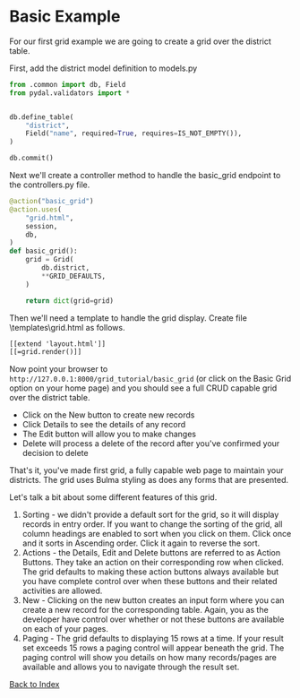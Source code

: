 # Basic Example

For our first grid example we are going to create a grid over the district table.

First, add the district model definition to models.py

```python
from .common import db, Field
from pydal.validators import *


db.define_table(
    "district",
    Field("name", required=True, requires=IS_NOT_EMPTY()),
)

db.commit()
```

Next we'll create a controller method to handle the basic_grid endpoint to the controllers.py file.

```python
@action("basic_grid")
@action.uses(
    "grid.html",
    session,
    db,
)
def basic_grid():
    grid = Grid(
        db.district,
        **GRID_DEFAULTS,
    )

    return dict(grid=grid)
```

Then we'll need a template to handle the grid display.  Create file
\templates\grid.html as follows.

```html
[[extend 'layout.html']]
[[=grid.render()]]
```

Now point your browser to `http://127.0.0.1:8000/grid_tutorial/basic_grid` (or click on the Basic Grid option on your home page) and you should see a full CRUD capable grid over the district table.

- Click on the New button to create new records
- Click Details to see the details of any record
- The Edit button will allow you to make changes
- Delete will process a delete of the record after you've confirmed your decision to delete

That's it, you've made first grid, a fully capable web page to maintain your districts.  The grid uses Bulma styling as does any forms that are presented.

Let's talk a bit about some different features of this grid.

1. Sorting - we didn't provide a default sort for the grid, so it will display records in entry order. If you want to change the sorting of the grid, all column headings are enabled to sort when you click on them. Click once and it sorts in Ascending order. Click it again to reverse the sort.
2. Actions - the Details, Edit and Delete buttons are referred to as Action Buttons. They take an action on their corresponding row when clicked.  The grid defaults to making these action buttons always available but you have complete control over when these buttons and their related activities are allowed.
3. New - Clicking on the new button creates an input form where you can create a new record for the corresponding table. Again, you as the developer have control over whether or not these buttons are available on each of your pages.
4. Paging - The grid defaults to displaying 15 rows at a time. If your result set exceeds 15 rows a paging control will appear beneath the grid. The paging control will show you details on how many records/pages are available and allows you to navigate through the result set.


[Back to Index](../README.md)
